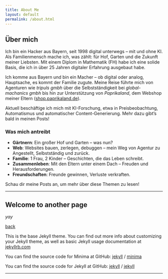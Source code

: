 ```yaml
---
title: About Me
layout: default
permalink: /about.html
---
```


## Über mich

Ich bin ein Hacker aus Bayern, seit 1998 digital unterwegs – mit und ohne KI. Als Familienmensch mache ich, was zählt: für Hof, Garten und die Zukunft meiner Liebsten. Mit einem Diplom in Mathematik (FH) habe ich eine solide Basis, die ich in über 25 Jahren digitaler Erfahrung ausgebaut habe.

Ich komme aus Bayern und bin ein Macher – ob digital oder analog, Hauptsache, es kommt der Familie zugute. Meine Reise führte mich von Agenturen wie *tripuls gmbh* über die Selbstständigkeit bei *global-machanics gmbh* bis hin zur Unterstützung von *Paprikaland*, dem Webshop meiner Eltern ([shop.paprikaland.de](https://shop.paprikaland.de)).

Aktuell beschäftige ich mich mit KI-Forschung, etwa in Preisbeobachtung, Automatismus und automatischer Content-Generierung. Mehr dazu gibt’s bald in meinen Posts!

### Was mich antreibt
- **Gärtnern**: Ein großer Hof und Garten – was nun?  
- **Web**: Websites bauen, zerlegen, debuggen – mein Weg von Agentur zu Angestellt, Selbstständig und zurück.  
- **Familie**: 1 Frau, 2 Kinder – Geschichten, die das Leben schreibt.  
- **Zusammenleben**: Mit den Eltern unter einem Dach – Freuden und Herausforderungen.  
- **Freundschaften**: Freunde gewinnen, Verluste verkraften.  

Schau dir meine Posts an, um mehr über diese Themen zu lesen!

---

## Welcome to another page

_yay_

[back](./)


This is the base Jekyll theme. You can find out more info about customizing your Jekyll theme, as well as basic Jekyll usage documentation at [jekyllrb.com](https://jekyllrb.com/)

You can find the source code for Minima at GitHub:
[jekyll][jekyll-organization] /
[minima](https://github.com/jekyll/minima)

You can find the source code for Jekyll at GitHub:
[jekyll][jekyll-organization] /
[jekyll](https://github.com/jekyll/jekyll)


[jekyll-organization]: https://github.com/jekyll

---
